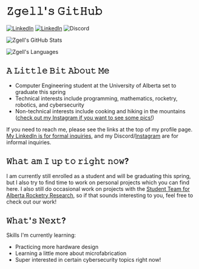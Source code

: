 <!--
Tools used to produce this README file:

Monospace Text (for section headers): https://coolsymbol.com/cool-fancy-text-generator.html
Profile Stats: https://github.com/anuraghazra/github-readme-stats
The Shields (in the "How I Code Things" section): 
-->

# 𝚉𝚐𝚎𝚕𝚕'𝚜 𝙶𝚒𝚝𝙷𝚞𝚋

<a href="https://www.linkedin.com/in/zachary-gellner-866143203/"><img alt="LinkedIn" src="https://img.shields.io/badge/LinkedIn-My%20LinkedIn%20Page-0E76A8?style=for-the-badge&logo=linkedin"></a>
<a href="https://www.instagram.com/zgell/?hl=en"><img alt="LinkedIn" src="https://img.shields.io/badge/Insta-%40zgell-C13584?style=for-the-badge&logo=instagram"></a>
<a><img alt="Discord" src="https://img.shields.io/badge/Discord-Zgell%230436-7289da?style=for-the-badge&logo=discord"></a>

<!--
IMPORTANT NOTE: If the stats cards below are not updating, do the following:
1) Clear the GitHub repo's image cache by using the following:
curl -X PURGE <githubusercontent url>
Alternatively use the script at mpyw/hub-purge to do it all
2) Force your browser to strip image cache by reloading page with Ctrl-Shift-R

![Zgell's GitHub Stats](https://github-readme-stats.vercel.app/api?username=zgell&theme=merko)
![Zgell's Languages](https://github-readme-stats.vercel.app/api/top-langs/?username=zgell&hide=html,css,scss&theme=merko&layout=compact)
-->

![Zgell's GitHub Stats](https://github-readme-stats-qruo-zgellner2001vercel-gmailcom.vercel.app/api?username=zgell&theme=merko)

![Zgell's Languages](https://github-readme-stats-qruo-zgellner2001vercel-gmailcom.vercel.app/api/top-langs/?username=zgell&exclude_repo=ece212-lab2&hide=html,css,scss,makefile,roff&theme=merko&layout=compact)



## 𝙰 𝙻𝚒𝚝𝚝𝚕𝚎 𝙱𝚒𝚝 𝙰𝚋𝚘𝚞𝚝 𝙼𝚎
- Computer Engineering student at the University of Alberta set to graduate this spring
- Technical interests include programming, mathematics, rocketry, robotics, and cybersecurity
- Non-technical interests include cooking and hiking in the mountains ([check out my Instagram if you want to see some pics!](https://www.instagram.com/zgell/))

If you need to reach me, please see the links at the top of my profile page. [My LinkedIn is for formal inquiries](https://www.linkedin.com/in/zachary-gellner-866143203/), and my Discord/[Instagram](https://www.instagram.com/zgell/?hl=en) are for informal inquiries.

<!-- If a colour can't be used because of the logo, just average it with black using a gradient generator. -->
<!--
## 𝚂𝚘𝚖𝚎 𝚘𝚏 𝚝𝚑𝚎 𝚃𝚑𝚒𝚗𝚐𝚜 𝙸 𝚄𝚜𝚎

In no particular order:
### 𝙿𝚛𝚘𝚐𝚛𝚊𝚖𝚖𝚒𝚗𝚐 𝙻𝚊𝚗𝚐𝚞𝚊𝚐𝚎𝚜
![C](https://img.shields.io/badge/-C-49596a?style=for-the-badge&logo=c)
![C++](https://img.shields.io/badge/-C%2B%2B-00599C?style=for-the-badge&logo=c%2b%2b)
![HTML/CSS](https://img.shields.io/badge/-HTML%2FCSS-8E0000?style=for-the-badge&logo=html5)
![Java](https://img.shields.io/badge/-Java-007396?style=for-the-badge)
![JavaScript](https://img.shields.io/badge/-JavaScript-746B00?style=for-the-badge&logo=javascript)
![MATLAB](https://img.shields.io/badge/-MATLAB-orange?style=for-the-badge)
![Python](https://img.shields.io/badge/-Python-003D6C?style=for-the-badge&logo=python)
![Rust](https://img.shields.io/badge/-Rust-000000?style=for-the-badge&logo=rust)
![VHDL](https://img.shields.io/badge/-VHDL-909090?style=for-the-badge)

### 𝙻𝚒𝚋𝚛𝚊𝚛𝚒𝚎𝚜 𝚊𝚗𝚍 𝙵𝚛𝚊𝚖𝚎𝚠𝚘𝚛𝚔𝚜
![Django](https://img.shields.io/badge/-Django-092E20?style=for-the-badge&logo=django)
![MatPlotLib](https://img.shields.io/badge/-MatPlotLib-11557c?style=for-the-badge)
![MongoDB](https://img.shields.io/badge/-MongoDB-2e5c2e?style=for-the-badge&logo=mongodb)
![MySQL](https://img.shields.io/badge/-MySQL-2a4858?style=for-the-badge&logo=mysql)
![NumPy](https://img.shields.io/badge/-NumPy-013243?style=for-the-badge&logo=numpy)
![P5.js](https://img.shields.io/badge/-P5.js-ED225D?style=for-the-badge&logo=p5.js)
![Pandas](https://img.shields.io/badge/-Pandas-150458?style=for-the-badge&logo=pandas)
![Qt](https://img.shields.io/badge/-Qt-006900?style=for-the-badge&logo=qt)
![SQLite](https://img.shields.io/badge/-SQLite-003b57?style=for-the-badge&logo=sqlite)
![Vue.js](https://img.shields.io/badge/-Vue.js-006237?style=for-the-badge&logo=vue.js)

### 𝙿𝚕𝚊𝚝𝚏𝚘𝚛𝚖𝚜
![Arduino](https://img.shields.io/badge/-Arduino-004F56?style=for-the-badge&logo=arduino)
![Google Colab](https://img.shields.io/badge/-Google%20Colab-864C00?style=for-the-badge&logo=google-colab)
![Linux](https://img.shields.io/badge/-Linux-805C00?style=for-the-badge&logo=linux)
![Mac OS](https://img.shields.io/badge/-Mac%20OS-000000?style=for-the-badge&logo=macos)
![Raspberry Pi](https://img.shields.io/badge/-Raspberry%20Pi-A22846?style=for-the-badge&logo=raspberry-pi)
![Repl.it](https://img.shields.io/badge/-Replit-2C3D45?style=for-the-badge&logo=replit)
![STM32](https://img.shields.io/badge/-STM32-03234B?style=for-the-badge&logo=stmicroelectronics)
![Windows](https://img.shields.io/badge/-Windows-0078D6?style=for-the-badge&logo=windows)

### 𝚂𝚘𝚏𝚝𝚠𝚊𝚛𝚎 / 𝙾𝚝𝚑𝚎𝚛 𝚃𝚘𝚘𝚕𝚜
![Eclipse IDE](https://img.shields.io/badge/-Eclipse%20IDE-2C2255?style=for-the-badge&logo=eclipse-ide)
![Git](https://img.shields.io/badge/-Git-960000?style=for-the-badge&logo=git)
![GitHub](https://img.shields.io/badge/-GitHub-181717?style=for-the-badge&logo=github)
![GitLab](https://img.shields.io/badge/-GitLab-7E3713?style=for-the-badge&logo=gitlab)
![IntelliJ IDEA](https://img.shields.io/badge/-IntelliJ%20Idea-000000?style=for-the-badge&logo=intellijidea)
![Jekyll](https://img.shields.io/badge/-Jekyll-CC0000?style=for-the-badge&logo=jekyll)
![Jira](https://img.shields.io/badge/-Jira-0052CC?style=for-the-badge&logo=jira)
![Jupyter](https://img.shields.io/badge/-Jupyter-902200?style=for-the-badge&logo=jupyter)
![LaTeX](https://img.shields.io/badge/-LATEX-008080?style=for-the-badge&logo=latex)
![Microsoft Office Suite](https://img.shields.io/badge/-Microsoft%20Office%20Suite-D83B01?style=for-the-badge&logo=microsoft-office)
![Ngrok](https://img.shields.io/badge/-Ngrok-1f1e37?style=for-the-badge&logo=ngrok)
![Visual Studio](https://img.shields.io/badge/-Visual%20Studio-5C2D91?style=for-the-badge&logo=visual-studio)
![Visual Studio Code](https://img.shields.io/badge/-Visual%20Studio%20Code-007ACC?style=for-the-badge&logo=visual-studio-code)
-->


## 𝚆𝚑𝚊𝚝 𝚊𝚖 𝙸 𝚞𝚙 𝚝𝚘 𝚛𝚒𝚐𝚑𝚝 𝚗𝚘𝚠?

I am currently still enrolled as a student and will be graduating this spring, but I also try to find time to work on personal projects which you can find here. I also still do occasional work on projects with the [Student Team for Alberta Rocketry Research](https://github.com/UASTARR), so if that sounds interesting to you, feel free to check out our work!



## 𝚆𝚑𝚊𝚝'𝚜 𝙽𝚎𝚡𝚝?
Skills I'm currently learning:
- Practicing more hardware design
- Learning a little more about microfabrication
- Super interested in certain cybersecurity topics right now!
